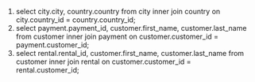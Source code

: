1. select city.city, country.country from city inner join country on city.country_id = country.country_id;
2. select payment.payment_id, customer.first_name, customer.last_name from customer inner join payment on customer.customer_id = payment.customer_id;
3. select rental.rental_id, customer.first_name, customer.last_name from customer inner join rental on customer.customer_id = rental.customer_id;
